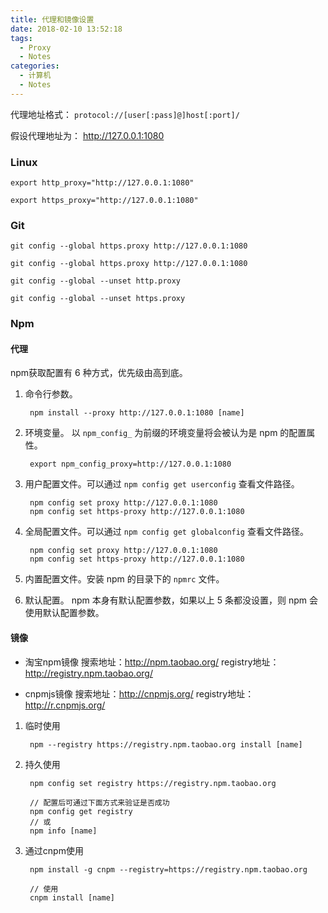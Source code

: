 ```yaml
---
title: 代理和镜像设置
date: 2018-02-10 13:52:18
tags:
  - Proxy
  - Notes
categories: 
  - 计算机
  - Notes
---
```




代理地址格式： `protocol://[user[:pass]@]host[:port]/`

假设代理地址为： http://127.0.0.1:1080

<!-- more -->

### Linux

    export http_proxy="http://127.0.0.1:1080"

    export https_proxy="http://127.0.0.1:1080"

<!-- 
    export ftp_proxy="http://127.0.0.1:1080"
-->

### Git

    git config --global https.proxy http://127.0.0.1:1080

    git config --global https.proxy http://127.0.0.1:1080

    git config --global --unset http.proxy

    git config --global --unset https.proxy

### Npm

#### 代理

npm获取配置有 6 种方式，优先级由高到底。

1. 命令行参数。 

        npm install --proxy http://127.0.0.1:1080 [name]

2. 环境变量。 以 `npm_config_` 为前缀的环境变量将会被认为是 npm 的配置属性。

        export npm_config_proxy=http://127.0.0.1:1080

3. 用户配置文件。可以通过 `npm config get userconfig` 查看文件路径。

        npm config set proxy http://127.0.0.1:1080
        npm config set https-proxy http://127.0.0.1:1080

4. 全局配置文件。可以通过 `npm config get globalconfig` 查看文件路径。

        npm config set proxy http://127.0.0.1:1080
        npm config set https-proxy http://127.0.0.1:1080

5. 内置配置文件。安装 npm 的目录下的 `npmrc` 文件。

6. 默认配置。 npm 本身有默认配置参数，如果以上 5 条都没设置，则 npm 会使用默认配置参数。

#### 镜像

* 淘宝npm镜像
搜索地址：http://npm.taobao.org/
registry地址：http://registry.npm.taobao.org/

* cnpmjs镜像
搜索地址：http://cnpmjs.org/
registry地址：http://r.cnpmjs.org/



1. 临时使用

        npm --registry https://registry.npm.taobao.org install [name]

2. 持久使用

        npm config set registry https://registry.npm.taobao.org

        // 配置后可通过下面方式来验证是否成功
        npm config get registry
        // 或
        npm info [name]

3. 通过cnpm使用

        npm install -g cnpm --registry=https://registry.npm.taobao.org

        // 使用
        cnpm install [name]